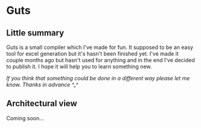 # Guts

## Little summary
Guts is a small compiler which I've made for fun. It supposed to be an easy tool for excel generation but it's hasn't been finished yet.
I've made it couple months ago but hasn't used for anything and in the end I've decided to publish it. I hope it will help you to learn something new.

*If you think that something could be done in a different way please let me know. Thanks in advance ^_^*

## Architectural view
Coming soon...
